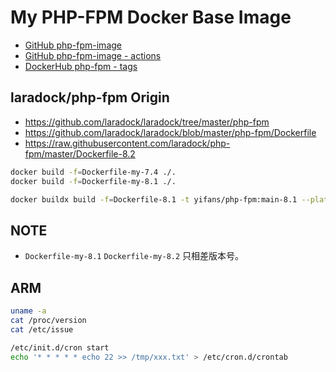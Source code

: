 # My PHP-FPM Docker Base Image

- [GitHub php-fpm-image](https://github.com/imzyf/php-fpm-image/)
- [GitHub php-fpm-image - actions](https://github.com/imzyf/php-fpm-image/actions/)
- [DockerHub php-fpm - tags](https://hub.docker.com/repository/registry-1.docker.io/yifans/php-fpm/tags?page=1&ordering=last_updated)

## laradock/php-fpm Origin

- <https://github.com/laradock/laradock/tree/master/php-fpm>
- <https://github.com/laradock/laradock/blob/master/php-fpm/Dockerfile>
- <https://raw.githubusercontent.com/laradock/php-fpm/master/Dockerfile-8.2>

```bash
docker build -f=Dockerfile-my-7.4 ./.
docker build -f=Dockerfile-my-8.1 ./.

docker buildx build -f=Dockerfile-8.1 -t yifans/php-fpm:main-8.1 --platform=linux/arm64,linux/amd64 . --push
```

## NOTE

- `Dockerfile-my-8.1` `Dockerfile-my-8.2` 只相差版本号。

## ARM

```bash
uname -a
cat /proc/version
cat /etc/issue
```

```bash
/etc/init.d/cron start
echo '* * * * * echo 22 >> /tmp/xxx.txt' > /etc/cron.d/crontab
```
